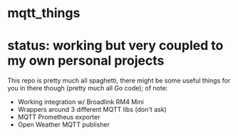 # mqtt_things

# status: working but very coupled to my own personal projects

This repo is pretty much all spaghetti, there might be some useful things for you in there though (pretty much all Go code); of note:

-   Working integration w/ Broadlink RM4 Mini
-   Wrappers around 3 different MQTT libs (don't ask)
-   MQTT Prometheus exporter
-   Open Weather MQTT publisher
